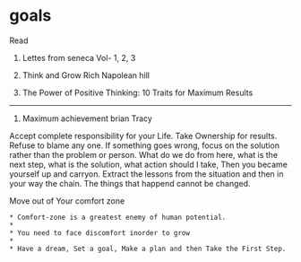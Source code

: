# goals


Read  

1.  Lettes from seneca  Vol- 1, 2, 3

2.  Think and Grow Rich   Napolean hill

3.  The Power of Positive Thinking: 10 Traits for Maximum Results






----
1.  Maximum achievement  brian Tracy



Accept complete responsibility for your Life. Take Ownership for results.
Refuse to blame any one.
If something goes wrong, focus on the solution rather than the problem or person.
What do we do from here, what is the next step, what is the solution, what action should I take,
Then you became yourself up and carryon.
Extract the lessons from the situation and then in your way the chain.
The things that happend cannot be changed.



Move out of Your comfort zone

    * Comfort-zone is a greatest enemy of human potential.
    * 
    * You need to face discomfort inorder to grow
    * 
    * Have a dream, Set a goal, Make a plan and then Take the First Step.





